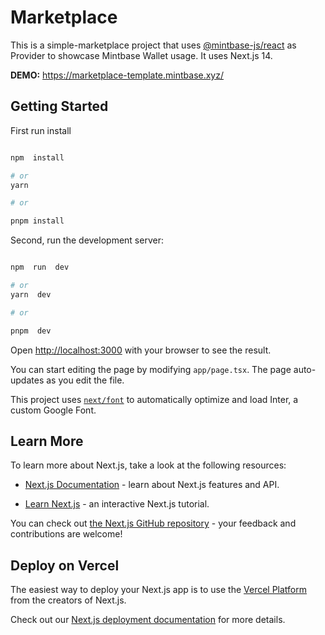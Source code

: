 
# Marketplace

This is a simple-marketplace project that uses [@mintbase-js/react](https://github.com/Mintbase/mintbase-js/tree/beta/packages/react) as Provider to showcase Mintbase Wallet usage.
It uses Next.js 14.

**DEMO:** https://marketplace-template.mintbase.xyz/


## Getting Started
First run install 
```bash

npm  install

# or
yarn

# or

pnpm install

```

  

Second, run the development server:

```bash

npm  run  dev

# or
yarn  dev

# or

pnpm  dev

```

  

Open [http://localhost:3000](http://localhost:3000) with your browser to see the result.

  

You can start editing the page by modifying `app/page.tsx`. The page auto-updates as you edit the file.

  

This project uses [`next/font`](https://nextjs.org/docs/basic-features/font-optimization) to automatically optimize and load Inter, a custom Google Font.

  

## Learn More

  

To learn more about Next.js, take a look at the following resources:

  

- [Next.js Documentation](https://nextjs.org/docs) - learn about Next.js features and API.

- [Learn Next.js](https://nextjs.org/learn) - an interactive Next.js tutorial.

  

You can check out [the Next.js GitHub repository](https://github.com/vercel/next.js/) - your feedback and contributions are welcome!

  

## Deploy on Vercel

  

The easiest way to deploy your Next.js app is to use the [Vercel Platform](https://vercel.com/new?utm_medium=default-template&filter=next.js&utm_source=create-next-app&utm_campaign=create-next-app-readme) from the creators of Next.js.

  

Check out our [Next.js deployment documentation](https://nextjs.org/docs/deployment) for more details.